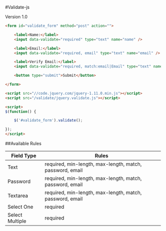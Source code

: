 #Validate-js


Version 1.0

```html
<form id="validate_form" method="post" action="">

	<label>Name:</label>
	<input data-validate="required" type="text" name="name" />

	<label>Email:</label>
	<input data-validate="required, email" type="text" name="email" />

	<label>Verify Email:</label>
	<input data-validate="required, match:email|Email" type="text" name="email2" />

	<button type="submit">Submit</button>

</form>
```


```html
<script src="//code.jquery.com/jquery-1.11.0.min.js"></script>
<script src="/validate/jquery.validate.js"></script>

<script>
$(function() {

	$('#validate_form').validate();

});
</script>
```

##Available Rules

| Field Type | Rules          |
| ------ | ------ |
| Text | required, min-length, max-length, match, password, email |
| Password | required, min-length, max-length, match, password, email |
| Textarea | required, min-length, max-length, match, password, email |
| Select One | required |
| Select Multiple | required |
